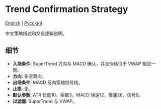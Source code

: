 # Trend Confirmation Strategy
[English](README.md) | [Русский](README_ru.md)

中文策略描述和交易逻辑说明。

## 细节
- **入场条件**: SuperTrend 方向与 MACD 确认，并且价格位于 VWAP 相应一侧。
- **方向**: 多空双向。
- **出场条件**: MACD 反向穿越信号线。
- **止损**: 无。
- **默认参数**: ATR 长度10，系数3，MACD 快速12，慢速26，信号9。
- **过滤器**: SuperTrend 与 VWAP。
